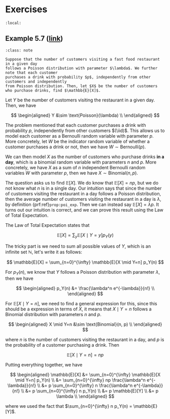 # Exercises

```{contents}
:local:
```

## Example 5.7 ([link](https://www.probabilitycourse.com/chapter5/5_1_3_conditioning_independence.php))

```{admonition} Problem
:class: note

Suppose that the number of customers visiting a fast food restaurant in a given day
follows a Poisson distribution with parameter $\lambda$. We further note that each customer
purchases a drink with probability $p$, independently from other customers and independently
from Poisson distribution. Then, let $X$ be the number of customers who purchase drinks, find $\mathbb{E}[X]$.
```

Let $Y$ be the number of customers visiting the restaurant in a given day. Then,
we have

$$
\begin{aligned}
Y &\sim \text{Poisson}(\lambda) \\
\end{aligned}
$$

The problem mentioned that each customer purchases a drink with probability $p$,
independently from other customers $(\iid)$. This allows us to model each
customer as a Bernoulli random variable with parameter $p$. More concretely, let
$W$ be the indicator random variable of whether a customer purchases a drink or
not, then we have $W \sim \text{Bernoulli}(p)$.

We can then model $X$ as the number of customers who purchase drinks **in a
day**, which is a binomial random variable with parameters $n$ and $p$. More
concretely, we have $X$ as a sum of $n$ independent Bernoulli random variables
$W$ with parameter $p$, then we have $X \sim \text{Binomial}(n, p)$.

The question asks us to find $\mathbb{E}[X]$. We do know that
$\mathbb{E}[X] = np$, but we do not know what $n$ is in a single day. Our
intuition says that since the number of customers visiting the restaurant in a
day follows a Poisson distribution, then the average number of customers
visiting the restaurant in a day is $\lambda$, by definition
{prf:ref}`prop:poi_exp`. Then we can instead say $\mathbb{E}[X] = \lambda p$. It
turns out our intuition is correct, and we can prove this result using the Law
of Total Expectation.

The Law of Total Expectation states that

$$
\mathbb{E}[X] = \sum_{y} \mathbb{E}[X \mid Y=y] p_Y(y)
$$

The tricky part is we need to sum all possible values of $Y$, which is an
infinite set $\mathbb{N}$, let's write it as follows:

$$
\mathbb{E}[X] = \sum_{n=0}^{\infty} \mathbb{E}[X \mid Y=n] p_Y(n)
$$

For $p_Y(n)$, we know that $Y$ follows a Poisson distribution with parameter
$\lambda$, then we have

$$
\begin{aligned}
p_Y(n) &= \frac{\lambda^n e^{-\lambda}}{n!} \\
\end{aligned}
$$

For $\mathbb{E}[X \mid Y=n]$, we need to find a general expression for this,
since this should be a expression in terms of $X$, it means that $X \mid Y=n$
follows a Binomial distribution with parameters $n$ and $p$.

$$
\begin{aligned}
X \mid Y=n &\sim \text{Binomial}(n, p) \\
\end{aligned}
$$

where $n$ is the number of customers visiting the restaurant in a day, and $p$
is the probability of a customer purchasing a drink. Then

$$
\mathbb{E}[X \mid Y=n] = np
$$

Putting everything together, we have

$$
\begin{aligned}
\mathbb{E}[X] &= \sum_{n=0}^{\infty} \mathbb{E}[X \mid Y=n] p_Y(n) \\
&= \sum_{n=0}^{\infty} np \frac{\lambda^n e^{-\lambda}}{n!} \\
&= p \sum_{n=0}^{\infty} n \frac{\lambda^n e^{-\lambda}}{n!} \\
&= p \sum_{n=0}^{\infty} n p_Y(n) \\
&= p \mathbb{E}[Y] \\
&= p \lambda \\
\end{aligned}
$$

where we used the fact that $\sum_{n=0}^{\infty} n p_Y(n) = \mathbb{E}[Y]$.
